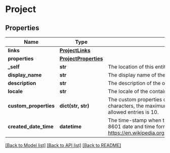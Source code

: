 # Project

## Properties
Name | Type | Description | Notes
------------ | ------------- | ------------- | -------------
**links** | [**ProjectLinks**](ProjectLinks.md) |  | [optional] 
**properties** | [**ProjectProperties**](ProjectProperties.md) |  | [optional] 
**_self** | **str** | The location of this entity. | [optional] 
**display_name** | **str** | The display name of the object. | 
**description** | **str** | The description of the object. | [optional] 
**locale** | **str** | The locale of the contained data. | 
**custom_properties** | **dict(str, str)** | The custom properties of this entity. The maximum allowed key length is 64 characters, the maximum  allowed value length is 256 characters and the count of allowed entries is 10. | [optional] 
**created_date_time** | **datetime** | The time-stamp when the object was created.  The time stamp is encoded as ISO 8601 date and time format  (\&quot;YYYY-MM-DDThh:mm:ssZ\&quot;, see https://en.wikipedia.org/wiki/ISO_8601#Combined_date_and_time_representations). | [optional] 

[[Back to Model list]](../README.md#documentation-for-models) [[Back to API list]](../README.md#documentation-for-api-endpoints) [[Back to README]](../README.md)

